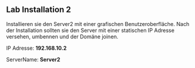 ## Lab Installation 2

Installieren sie den Server2 mit einer grafischen Benutzeroberfläche. Nach der Installation sollten sie den Server mit einer statischen IP Adresse versehen, umbennen und der Domäne joinen.

IP Adresse: **192.168.10.2**

ServerName: **Server2**